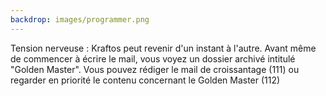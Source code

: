 ```yaml
---
backdrop: images/programmer.png
---
```


Tension nerveuse : Kraftos peut revenir d'un instant à l'autre.
Avant même de commencer à écrire le mail, vous voyez un dossier archivé intitulé "Golden Master".
Vous pouvez rédiger le mail de croissantage (111) ou regarder en priorité le contenu concernant le Golden Master (112)

<Page url="poursuite-golden-master/111" instructions="" action="Rédiger le mail" condition="none" />
<Page url="poursuite-golden-master/112" instructions="" action="regarder le contenu sur le Golden Master" condition="none" />

